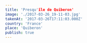 ```yaml
---
title: 'Presqu'île de Quiberon'
image: './2017-03-26_19-11-03.jpg'
takenAt: '2017-03-26T17:11:03.000Z'
country: 'France'
place: 'Quiberon'
publish: true
---
```

